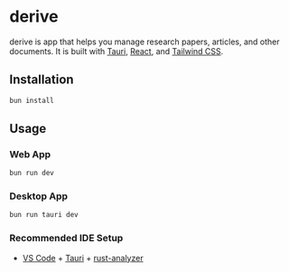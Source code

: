 # derive

derive is app that helps you manage research papers, articles, and other documents. It is built with [Tauri](https://tauri.studio/), [React](https://react.dev/), and [Tailwind CSS](https://tailwindcss.com/).

## Installation

```bash
bun install
```

## Usage

### Web App
```bash
bun run dev
```

### Desktop App
```bash
bun run tauri dev
```

### Recommended IDE Setup

- [VS Code](https://code.visualstudio.com/) + [Tauri](https://marketplace.visualstudio.com/items?itemName=tauri-apps.tauri-vscode) + [rust-analyzer](https://marketplace.visualstudio.com/items?itemName=rust-lang.rust-analyzer)
